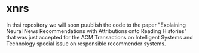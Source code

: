 # xnrs
In thsi repository we will soon puublish the code to the paper "Explaining Neural News Recommendations with Attributions onto Reading Histories" that was just accepted for the ACM Transactions on Intelligent Systems and Technology special issue on responsible recommender systems.
